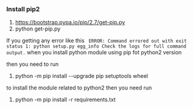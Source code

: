 ### Install pip2
1. https://bootstrap.pypa.io/pip/2.7/get-pip.py
2. python get-pip.py

If you getting any error like this
``` ERROR: Command errored out with exit status 1: python setup.py egg_info Check the logs for full command output.```
when you install python module using pip fot python2 version

then you need to run 
1. python -m pip install --upgrade pip setuptools wheel

to install the module related to python2 then you need run
1. python -m pip install -r requirements.txt
